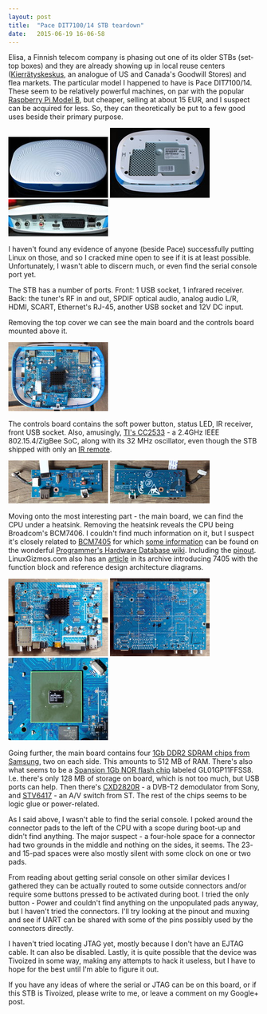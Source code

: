 ```yaml
---
layout: post
title:  "Pace DIT7100/14 STB teardown"
date:   2015-06-19 16-06-58
---
```

Elisa, a Finnish telecom company is phasing out one of its older STBs (set-top
boxes) and they are already showing up in local reuse centers
([Kierrätyskeskus][kierratyskeskus], an analogue of US and Canada's Goodwill
Stores) and flea markets. The particular model I happened to have is Pace
DIT7100/14. These seem to be relatively powerful machines, on par with the
popular [Raspberry Pi Model B][rpi_model_b], but cheaper, selling at about 15
EUR, and I suspect can be acquired for less. So, they can theoretically be put
to a few good uses beside their primary purpose.

[![Top][top_thumb]][top] [![Bottom][bottom_thumb]][bottom] [![Rear][rear_thumb]][rear]

I haven't found any evidence of anyone (beside Pace) successfully putting
Linux on those, and so I cracked mine open to see if it is at least possible.
Unfortunately, I wasn't able to discern much, or even find the serial console
port yet.

The STB has a number of ports. Front: 1 USB socket, 1 infrared receiver. Back:
the tuner's RF in and out, SPDIF optical audio, analog audio L/R, HDMI, SCART,
Ethernet's RJ-45, another USB socket and 12V DC input.

Removing the top cover we can see the main board and the controls board
mounted above it.

[![Top (open)][top_open_thumb]][top_open]

The controls board contains the soft power button, status LED, IR receiver,
front USB socket. Also, amusingly, [TI's CC2533][ti_cc2533] - a 2.4GHz IEEE
802.15.4/ZigBee SoC, along with its 32 MHz oscillator, even though the STB
shipped with only an [IR remote][ir_remote].

[![Controls board (top)][controls_board_top_thumb]][controls_board_top]
[![Controls board (bottom)][controls_board_bottom_thumb]][controls_board_bottom]

Moving onto the most interesting part - the main board, we can find the CPU
under a heatsink. Removing the heatsink reveals the CPU being Broadcom's
BCM7406. I couldn't find much information on it, but I suspect it's closely
related to [BCM7405][broadcom_bcm7405] for which
[some information][phd_wiki_bcm7405] can be found on the wonderful
[Programmer's Hardware Database wiki][phd_wiki].
Including the [pinout][phd_wiki_bcm7405_pinout]. LinuxGizmos.com also has an
[article][linuxgizmos_bcm7405] in its archive introducing 7405 with the
function block and reference design architecture diagrams.

[![Main board (top)][main_board_top_thumb]][main_board_top]
[![Main board (bottom)][main_board_bottom_thumb]][main_board_bottom]
[![CPU (without heatsink)][cpu_thumb]][cpu]

Going further, the main board contains four [1Gb DDR2 SDRAM chips from
Samsung][k4t1g164qf], two on each side. This amounts to 512 MB of RAM.
There's also what seems to be a [Spansion 1Gb NOR flash chip][spansion_flash]
labeled GL01GP11FFSS8. I.e. there's only 128 MB of storage on board, which is
not too much, but USB ports can help. Then there's [CXD2820R][sony_cxd2820r] -
a DVB-T2 demodulator from Sony, and [STV6417][st_stv6417] - an A/V switch from
ST. The rest of the chips seems to be logic glue or power-related.

As I said above, I wasn't able to find the serial console. I poked around the
connector pads to the left of the CPU with a scope during boot-up and didn't
find anything. The major suspect - a four-hole space for a connector had two
grounds in the middle and nothing on the sides, it seems. The 23- and 15-pad
spaces were also mostly silent with some clock on one or two pads.

From reading about getting serial console on other similar devices I gathered
they can be actually routed to some outside connectors and/or require some
buttons pressed to be activated during boot. I tried the only button - Power
and couldn't find anything on the unpopulated pads anyway, but I haven't tried
the connectors. I'll try looking at the pinout and muxing and see if UART can
be shared with some of the pins possibly used by the connectors directly.

I haven't tried locating JTAG yet, mostly because I don't have an EJTAG cable.
It can also be disabled. Lastly, it is quite possible that the device was
Tivoized in some way, making any attempts to hack it useless, but I have to
hope for the best until I'm able to figure it out.

If you have any ideas of where the serial or JTAG can be on this board, or if
this STB is Tivoized, please write to me, or leave a comment on my Google+
post.

[kierratyskeskus]: http://www.kierratyskeskus.fi/
[rpi_model_b]: https://www.raspberrypi.org/products/model-b/
[top_thumb]: /assets/2015-06-19-pace-dit7100-14-STB-teardown/top.thumb.jpg "Top"
[top]: /assets/2015-06-19-pace-dit7100-14-STB-teardown/top.jpg
[bottom_thumb]: /assets/2015-06-19-pace-dit7100-14-STB-teardown/bottom.thumb.jpg "Bottom"
[bottom]: /assets/2015-06-19-pace-dit7100-14-STB-teardown/bottom.jpg
[rear_thumb]: /assets/2015-06-19-pace-dit7100-14-STB-teardown/rear.thumb.jpg "Rear"
[rear]: /assets/2015-06-19-pace-dit7100-14-STB-teardown/rear.jpg
[top_open_thumb]: /assets/2015-06-19-pace-dit7100-14-STB-teardown/top_open.thumb.jpg "Top (open)"
[top_open]: /assets/2015-06-19-pace-dit7100-14-STB-teardown/top_open.jpg
[controls_board_top_thumb]: /assets/2015-06-19-pace-dit7100-14-STB-teardown/controls_board_top.thumb.jpg "Controls board (top)"
[controls_board_top]: /assets/2015-06-19-pace-dit7100-14-STB-teardown/controls_board_top.jpg
[controls_board_bottom_thumb]: /assets/2015-06-19-pace-dit7100-14-STB-teardown/controls_board_bottom.thumb.jpg "Controls board (bottom)"
[controls_board_bottom]: /assets/2015-06-19-pace-dit7100-14-STB-teardown/controls_board_bottom.jpg
[ti_cc2533]: http://www.ti.com/product/cc2533
[ir_remote]: http://www.uei.com/product/europe-middle-east-africa/widor
[main_board_top_thumb]: /assets/2015-06-19-pace-dit7100-14-STB-teardown/main_board_top.thumb.jpg "Main board (top)"
[main_board_top]: /assets/2015-06-19-pace-dit7100-14-STB-teardown/main_board_top.jpg
[main_board_bottom_thumb]: /assets/2015-06-19-pace-dit7100-14-STB-teardown/main_board_bottom.thumb.jpg "Main board (bottom)"
[main_board_bottom]: /assets/2015-06-19-pace-dit7100-14-STB-teardown/main_board_bottom.jpg
[cpu_thumb]: /assets/2015-06-19-pace-dit7100-14-STB-teardown/cpu.thumb.jpg "CPU (without heatsink)"
[cpu]: /assets/2015-06-19-pace-dit7100-14-STB-teardown/cpu.jpg
[broadcom_bcm7405]: http://www.broadcom.com/products/set-top-box-and-media-processors/cable-%28stb-and-media-processors%29/bcm7405
[phd_wiki]: http://hwdb.mipt.cc/
[phd_wiki_bcm7405]: http://hwdb.mipt.cc/BCM7405
[phd_wiki_bcm7405_pinout]: http://hwdb.mipt.cc/BCM7405/Pinout
[linuxgizmos_bcm7405]: http://archive.linuxgizmos.com/65nm-stb-on-a-chip-runs-linux/
[k4t1g164qf]: http://www.samsung.com/global/business/semiconductor/file/product/ds_k4t1gxx4qf_rev12-0.pdf
[spansion_flash]: http://www.spansion.com/Support/Datasheets/S29GL-P_00.pdf
[sony_cxd2820r]: http://www.sony.net/Products/SC-HP/cx_news_archives/img/pdf/vol_60/cxd2820r.pdf
[st_stv6417]: http://www.st.com/web/catalog/mmc/FM131/SC631/PF174515
